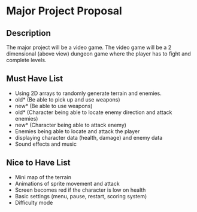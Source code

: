 # Major Project Proposal

## Description

The major project will be a video game. The video game will be a 2 dimensional (above view) dungeon game where the player has to fight and complete levels. 

## Must Have List

- Using 2D arrays to randomly generate terrain and enemies.
- old* (Be able to pick up and use weapons)
- new* (Be able to use weapons)
- old* (Character being able to locate enemy direction and attack enemies)
- new* (Character being able to attack enemy)
- Enemies being able to locate and attack the player 
- displaying character data (health, damage) and enemy data
- Sound effects and music 

## Nice to Have List 

- Mini map of the terrain 
- Animations of sprite movement and attack
- Screen becomes red if the character is low on health
- Basic settings (menu, pause, restart, scoring system)
- Difficulty mode

